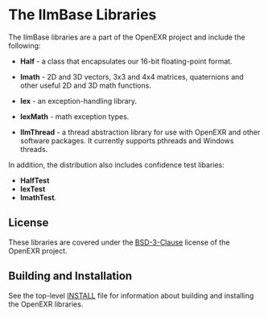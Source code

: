 # The IlmBase Libraries

The IlmBase libraries are a part of the OpenEXR project and include
the following:

* **Half** - a class that encapsulates our 16-bit floating-point format.

* **Imath** - 2D and 3D vectors, 3x3 and 4x4 matrices, quaternions
and other useful 2D and 3D math functions.

* **Iex** - an exception-handling library.

* **IexMath** - math exception types.

* **IlmThread** - a thread abstraction library for use with OpenEXR and
other software packages.  It currently supports pthreads and Windows
threads.

In addition, the distribution also includes confidence test libaries:

* **HalfTest**
* **IexTest** 
* **ImathTest**.

## License

These libraries are covered under the
[BSD-3-Clause](https://www.openexr.com/license.html) license of the
OpenEXR project.

## Building and Installation

See the top-level [INSTALL](../INSTALL.md) file for information about
building and installing the OpenEXR libraries.

